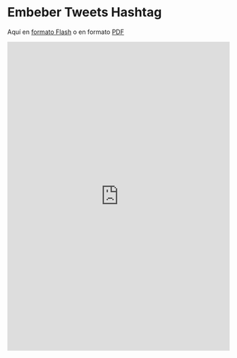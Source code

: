 
# Embeber Tweets Hashtag

Aquí en [formato Flash](http://aularagon.catedu.es/materialesaularagon2013/HerramientasFormacionProfesorado/Videos/EmbeberTweets.htm) o en formato [PDF](http://aularagon.catedu.es/materialesaularagon2013/HerramientasFormacionProfesorado/Videos/EmbeberTweets.pdf)

<iframe src="https://docs.google.com/presentation/d/e/2PACX-1vScucb_-PCGIrdSXZcCPL2PN9SzlLhNXCTEWIq-npIgraNwh1n8VyN3jr8nhj5scE80C_fegal4wZh-/embed?start=false&loop=false&delayms=3000" frameborder="0" width="100%" height="700" allowfullscreen="true" mozallowfullscreen="true" webkitallowfullscreen="true"></iframe>